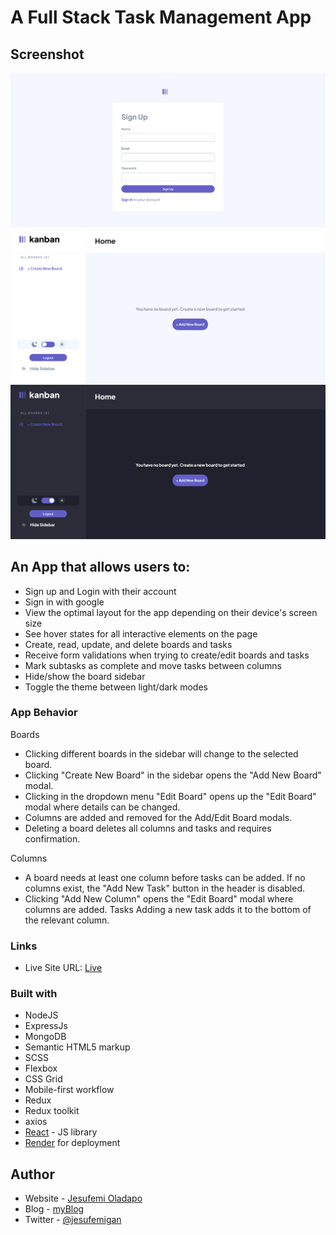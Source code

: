 # A Full Stack Task Management App


## Screenshot

![SignUp Page](./main1.png)
![](./main2.png)
![](./main3.png)

## An App that allows users to:

- Sign up and Login with their account
- Sign in with google
- View the optimal layout for the app depending on their device's screen size
- See hover states for all interactive elements on the page
- Create, read, update, and delete boards and tasks
- Receive form validations when trying to create/edit boards and tasks
- Mark subtasks as complete and move tasks between columns
- Hide/show the board sidebar
- Toggle the theme between light/dark modes

### App Behavior

Boards

- Clicking different boards in the sidebar will change to the selected board.
- Clicking "Create New Board" in the sidebar opens the "Add New Board" modal.
- Clicking in the dropdown menu "Edit Board" opens up the "Edit Board" modal where details can be changed.
- Columns are added and removed for the Add/Edit Board modals.
- Deleting a board deletes all columns and tasks and requires confirmation.

Columns

- A board needs at least one column before tasks can be added. If no columns exist, the "Add New Task" button in the header is disabled.
- Clicking "Add New Column" opens the "Edit Board" modal where columns are added.
Tasks
Adding a new task adds it to the bottom of the relevant column.

### Links

- Live Site URL: [Live](https://kanbanapp.onrender.com)

### Built with

- NodeJS
- ExpressJs
- MongoDB
- Semantic HTML5 markup
- SCSS
- Flexbox
- CSS Grid
- Mobile-first workflow
- Redux
- Redux toolkit
- axios
- [React](https://reactjs.org/) - JS library
- [Render](https://render.com) for deployment

## Author

- Website - [Jesufemi Oladapo](https://jesufemi.dev)
- Blog - [myBlog](https://blog.jesufemi.dev)
- Twitter - [@jesufemigan](https://www.twitter.com/jesufemigan)
